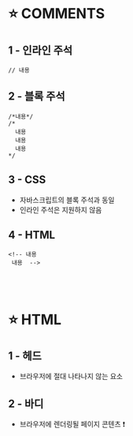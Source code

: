 ⭐ COMMENTS
============

1 - 인라인 주석
--------

    // 내용


2 - 블록 주석
-----

    /*내용*/
    /*
      내용
      내용
      내용
    */

3 - CSS
----

- 자바스크립트의 블록 주석과 동일
- 인라인 주석은 지원하지 않음

4 - HTML
----

    <!-- 내용
     내용  -->
</br>
</br>


⭐ HTML
============

1 - 헤드
-----
- 브라우저에 절대 나타나지 않는 요소

2 - 바디
----
- 브라우저에 렌더링될 페이지 콘텐츠
❗ <script> 와 같은 특정 요소는 바디에 있어도 브라우저에 나타나지 않음
    
</br>
</br>


⭐ JAVASCRIPT CONSOLE
============

    console.log('main.js loaded');

- 콘솔: 프로그램을 진단할 때 사용하는 텍스트 전용 도구
- 단축키: ctrl + shift + j (크롬 브라우저)
- console.log: 메서드

</br>
</br>


⭐ JQUERY
============
   
    $(document).ready(function() {
      'use strict';
      console.log('main.js loaded');
    });

- 가장 대중적인 클라이언트 스크립트 라이브러리
- 자바스크립트 코드를 실행하기 전에 브라우저가 HTML을 전부 불러왔는지 확인
- 모든 자바스크립트 코드는 `$(document).ready(function() {` 과 `});` 사이에 들어감
- `'use strict';`: 인터프리터에서 코드를 엄격하게 처리하라는 의미
</br>
</br>
